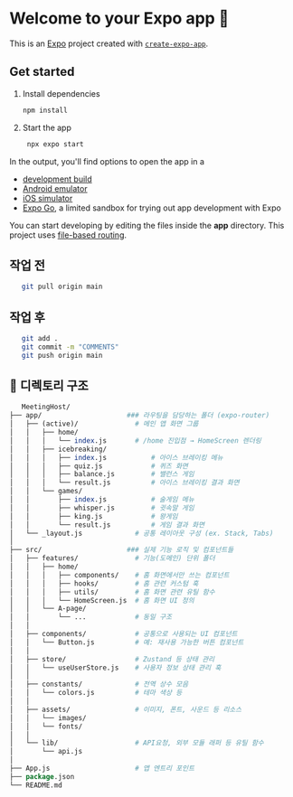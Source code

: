 # Welcome to your Expo app 👋

This is an [Expo](https://expo.dev) project created with [`create-expo-app`](https://www.npmjs.com/package/create-expo-app).

## Get started

1. Install dependencies

   ```bash
   npm install
   ```

2. Start the app

   ```bash
    npx expo start
   ```

In the output, you'll find options to open the app in a

- [development build](https://docs.expo.dev/develop/development-builds/introduction/)
- [Android emulator](https://docs.expo.dev/workflow/android-studio-emulator/)
- [iOS simulator](https://docs.expo.dev/workflow/ios-simulator/)
- [Expo Go](https://expo.dev/go), a limited sandbox for trying out app development with Expo

You can start developing by editing the files inside the **app** directory. This project uses [file-based routing](https://docs.expo.dev/router/introduction).

## 작업 전

   ```bash
      git pull origin main
   ```

## 작업 후 

   ```bash
      git add .
      git commit -m "COMMENTS"
      git push origin main
   ```

## 📁 디렉토리 구조
```perl
   MeetingHost/
├── app/                     ### 라우팅을 담당하는 폴더 (expo-router)
│   ├── (active)/              # 메인 앱 화면 그룹
│   │   ├── home/
│   │   │   └── index.js       # /home 진입점 → HomeScreen 렌더링
│   │   ├── icebreaking/
│   │   │   ├── index.js           # 아이스 브레이킹 메뉴
│   │   │   ├── quiz.js            # 퀴즈 화면
│   │   │   ├── balance.js         # 밸런스 게임
│   │   │   └── result.js          # 아이스 브레이킹 결과 화면
│   │   └── games/
│   │       ├── index.js           # 술게임 메뉴
│   │       ├── whisper.js         # 귓속말 게임
│   │       ├── king.js            # 왕게임
│   │       └── result.js          # 게임 결과 화면
│   └── _layout.js             # 공통 레이아웃 구성 (ex. Stack, Tabs)
│
├── src/                     ### 실제 기능 로직 및 컴포넌트들
│   ├── features/              # 기능(도메인) 단위 폴더
│   │   ├── home/
│   │   │   ├── components/    # 홈 화면에서만 쓰는 컴포넌트
│   │   │   ├── hooks/         # 홈 관련 커스텀 훅
│   │   │   ├── utils/         # 홈 화면 관련 유틸 함수
│   │   │   └── HomeScreen.js  # 홈 화면 UI 정의
│   │   └── A-page/
│   │       └── ...            # 동일 구조
│   │
│   ├── components/            # 공통으로 사용되는 UI 컴포넌트
│   │   └── Button.js          # 예: 재사용 가능한 버튼 컴포넌트
│   │
│   ├── store/                 # Zustand 등 상태 관리
│   │   └── useUserStore.js    # 사용자 정보 상태 관리 훅
│   │
│   ├── constants/             # 전역 상수 모음
│   │   └── colors.js          # 테마 색상 등
│   │
│   ├── assets/                # 이미지, 폰트, 사운드 등 리소스
│   │   └── images/          
│   │   └── fonts/          
│   │
│   └── lib/                   # API요청, 외부 모듈 래퍼 등 유틸 함수
│       └── api.js
│
├── App.js                     # 앱 엔트리 포인트
├── package.json
└── README.md

```